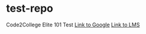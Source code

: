 # test-repo
Code2College
Elite 101 Test
[Link to Google](Google.com)
[Link to LMS](https://c2cportal.herokuapp.com/login/)
